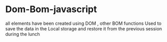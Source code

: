 # Dom-Bom-javascript
all elements have been created using DOM , other BOM functions Used to save the data in the Local storage and restore it from the previous session during the lunch

